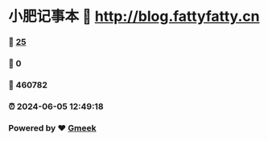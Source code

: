 # 小肥记事本 :link: http://blog.fattyfatty.cn 
### :page_facing_up: [25](http://blog.fattyfatty.cn/tag.html) 
### :speech_balloon: 0 
### :hibiscus: 460782 
### :alarm_clock: 2024-06-05 12:49:18 
### Powered by :heart: [Gmeek](https://github.com/Meekdai/Gmeek)
